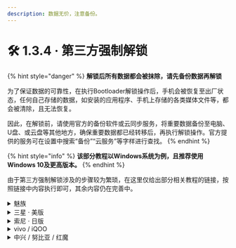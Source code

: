 ```yaml
---
description: 数据无价，注意备份。
---
```


# 🛠 1.3.4 · 第三方强制解锁

{% hint style="danger" %}
**解锁后所有数据都会被抹除，请先备份数据再解锁**

为了保证数据的可靠性，在执行Bootloader解锁操作后，手机会被恢复至出厂状态，任何自己存储的数据，如安装的应用程序、手机上存储的各类媒体文件等，都会被清除，且无法恢复。

因此，在解锁前，请使用官方的备份软件或云同步服务，将重要数据备份至电脑、U盘、或云盘等其他地方，确保重要数据都已经转移后，再执行解锁操作。官方提供的服务可在设置中搜索“备份”“云服务”等字样进行查找。
{% endhint %}

{% hint style="info" %}
**该部分教程以Windows系统为例，且推荐使用Windows 10及更高版本。**
{% endhint %}

由于第三方强制解锁涉及的步骤较为繁琐，在这里仅给出部分相关教程的链接，按照链接中内容执行即可，其余内容仍在完善中。

<details>

<summary>魅族</summary>

目前，部分机型可通过第三方工具的方式解锁Bootloader。可通过以下链接了解详情。

[魅族解锁教程 by sukanka](https://github.com/sukanka/MEIZU16S\_unlock\_tutorial/wiki/%E8%A7%A3%E9%94%81BL)（18-21年发布的机型）

当然，其他机型也可以在有限的条件下体验部分玩机软件，请转至[1.4节](../if\_cant\_unlock.md)以获取更多信息。

</details>

<details>

<summary>三星 · 美版</summary>

**美版三星机型解锁较为复杂，可能涉及运营商修改、Bootloader版本等问题，教程待更新。**

（其实，最简单的办法就是可以去找一家主营刷机服务或者卖三星手机的店，直接询问某机型是否可以解锁即可。）

当然，其他机型也可以在有限的条件下体验部分玩机软件，请转至[1.4节](../if\_cant\_unlock.md)以获取更多信息。

</details>

<details>

<summary>索尼 · 日版</summary>

目前，日版索尼可以借助**“S1 unlock tool”**强制破解运营商锁，但是需要付费（约200元）。可以在二手交易平台搜索**“索尼 日版 BL”**等关键词了解更多信息。**教程待更新。**

当然，其他机型也可以在有限的条件下体验部分玩机软件，请转至[1.4节](../if\_cant\_unlock.md)以获取更多信息。

</details>

<details>

<summary>vivo / iQOO</summary>

目前，部分机型可通过第三方工具的方式解锁Bootloader。可通过以下链接了解详情。

[viQOO工具箱合作版 by ?? / 某贼](https://www.coolapk1s.com/feed/38926327)

当然，其他机型也可以在有限的条件下体验部分玩机软件，请转至[1.4节](../if\_cant\_unlock.md)以获取更多信息。

</details>

<details>

<summary>中兴 / 努比亚 / 红魔</summary>

目前，部分机型可通过第三方工具的方式解锁Bootloader。可通过以下链接了解详情。

[安卓玩机工具箱 by shaw](https://www.coolapk1s.com/feed/38128839)

当然，其他机型也可以在有限的条件下体验部分玩机软件，请转至[1.4节](../if\_cant\_unlock.md)以获取更多信息。

</details>
